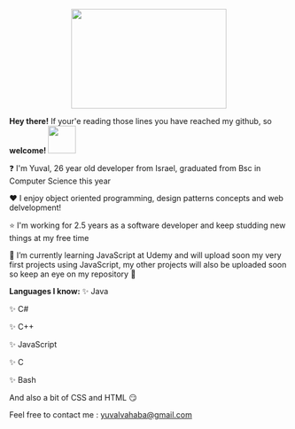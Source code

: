 

<!--
**yuvalva/yuvalva** is a ✨ _special_ ✨ repository because its `README.md` (this file) appears on your GitHub profile.

Here are some ideas to get you started:

- 🔭 I’m currently working on ...
- 🌱 I’m currently learning ...
- 👯 I’m looking to collaborate on ...
- 🤔 I’m looking for help with ...
- 💬 Ask me about ...
- 📫 How to reach me: ...
- 😄 Pronouns: ...
- ⚡ Fun fact: ...
-->
<p align="center">
  <img src="https://www.pngitem.com/pimgs/m/110-1109177_welcome-welcoming-icon-png-transparent-png.png" width="280" height="180" />
</p>


**Hey there!**
If your'e reading those lines you have reached my github, so **welcome!**
<img src="https://www.flaticon.com/svg/static/icons/svg/1508/1508843.svg" width="50" height="50" />

:question: I'm Yuval, 26 year old developer from Israel, graduated from Bsc in Computer Science this year

:heart: I enjoy object oriented programming, design patterns concepts and web delvelopment!

:star: I'm working for 2.5 years as a software developer and keep studding new things at my free time

🌱 I’m currently learning JavaScript at Udemy and will upload soon my very first projects using JavaScript, my other projects will also be uploaded soon so keep 
an eye on my repository :eyes:

**Languages I know:**
:sparkles: Java

:sparkles: C#

:sparkles: C++

:sparkles: JavaScript

:sparkles: C

:sparkles: Bash

And also a bit of CSS and HTML :smirk:

Feel free to contact me :  [yuvalvahaba@gmail.com](mailto:yuvalvahaba@gmail.com)

